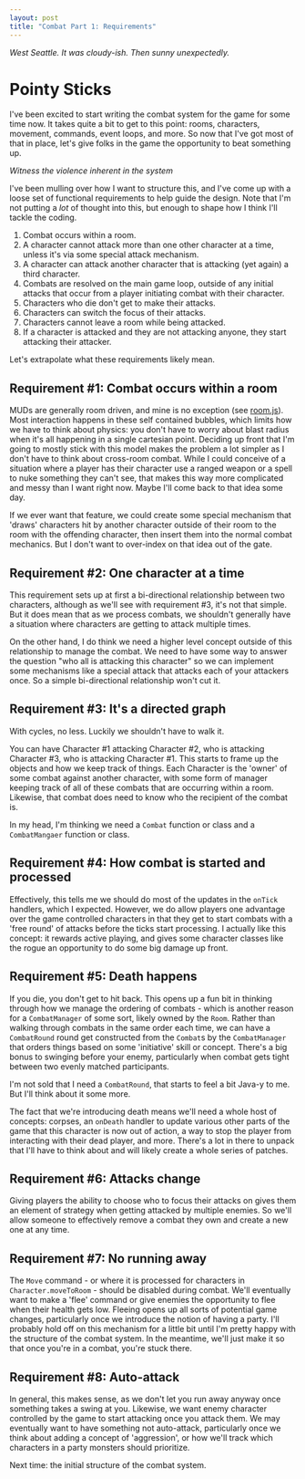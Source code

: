 ```yaml
---
layout: post
title: "Combat Part 1: Requirements"
---
```


_West Seattle. It was cloudy-ish. Then sunny unexpectedly._

# Pointy Sticks

I've been excited to start writing the combat system for the game for some time now. It takes quite a bit to get to this point: rooms, characters, movement, commands, event loops, and more. So now that I've got most of that in place, let's give folks in the game the opportunity to beat something up.

_Witness the violence inherent in the system_

I've been mulling over how I want to structure this, and I've come up with a loose set of functional requirements to help guide the design. Note that I'm not putting a _lot_ of thought into this, but enough to shape how I think I'll tackle the coding.

1. Combat occurs within a room.
2. A character cannot attack more than one other character at a time, unless it's via some special attack mechanism.
3. A character can attack another character that is attacking (yet again) a third character.
4. Combats are resolved on the main game loop, outside of any initial attacks that occur from a player initiating combat with their character.
5. Characters who die don't get to make their attacks.
6. Characters can switch the focus of their attacks.
7. Characters cannot leave a room while being attacked.
8. If a character is attacked and they are not attacking anyone, they start attacking their attacker.

Let's extrapolate what these requirements likely mean.

## Requirement #1: Combat occurs within a room

MUDs are generally room driven, and mine is no exception (see [room.js](https://github.com/matt-jordan/mud-backend/blob/main/src/game/world/room.js)). Most interaction happens in these self contained bubbles, which limits how we have to think about physics: you don't have to worry about blast radius when it's all happening in a single cartesian point. Deciding up front that I'm going to mostly stick with this model makes the problem a lot simpler as I don't have to think about cross-room combat. While I could conceive of a situation where a player has their character use a ranged weapon or a spell to nuke something they can't see, that makes this way more complicated and messy than I want right now. Maybe I'll come back to that idea some day.

If we ever want that feature, we could create some special mechanism that 'draws' characters hit by another character outside of their room to the room with the offending character, then insert them into the normal combat mechanics. But I don't want to over-index on that idea out of the gate.

## Requirement #2: One character at a time

This requirement sets up at first a bi-directional relationship between two characters, although as we'll see with requirement #3, it's not that simple. But it does mean that as we process combats, we shouldn't generally have a situation where characters are getting to attack multiple times.

On the other hand, I do think we need a higher level concept outside of this relationship to manage the combat. We need to have some way to answer the question "who all is attacking this character" so we can implement some mechanisms like a special attack that attacks each of your attackers once. So a simple bi-directional relationship won't cut it.

## Requirement #3: It's a directed graph

With cycles, no less. Luckily we shouldn't have to walk it.

You can have Character #1 attacking Character #2, who is attacking Character #3, who is attacking Character #1. This starts to frame up the objects and how we keep track of things. Each Character is the 'owner' of some combat against another character, with some form of manager keeping track of all of these combats that are occurring within a room. Likewise, that combat does need to know who the recipient of the combat is.

In my head, I'm thinking we need a `Combat` function or class and a `CombatMangaer` function or class.

## Requirement #4: How combat is started and processed

Effectively, this tells me we should do most of the updates in the `onTick` handlers, which I expected. However, we do allow players one advantage over the game controlled characters in that they get to start combats with a 'free round' of attacks before the ticks start processing. I actually like this concept: it rewards active playing, and gives some character classes like the rogue an opportunity to do some big damage up front.

## Requirement #5: Death happens

If you die, you don't get to hit back. This opens up a fun bit in thinking through how we manage the ordering of combats - which is another reason for a `CombatManager` of some sort, likely owned by the `Room`. Rather than walking through combats in the same order each time, we can have a `CombatRound` round get constructed from the `Combat`s by the `CombatManager` that orders things based on some 'initiative' skill or concept. There's a big bonus to swinging before your enemy, particularly when combat gets tight between two evenly matched participants.

I'm not sold that I need a `CombatRound`, that starts to feel a bit Java-y to me. But I'll think about it some more.

The fact that we're introducing death means we'll need a whole host of concepts: corpses, an `onDeath` handler to update various other parts of the game that this character is now out of action, a way to stop the player from interacting with their dead player, and more. There's a lot in there to unpack that I'll have to think about and will likely create a whole series of patches.

## Requirement #6: Attacks change

Giving players the ability to choose who to focus their attacks on gives them an element of strategy when getting attacked by multiple enemies. So we'll allow someone to effectively remove a combat they own and create a new one at any time.

## Requirement #7: No running away

The `Move` command - or where it is processed for characters in `Character.moveToRoom` - should be disabled during combat. We'll eventually want to make a 'flee' command or give enemies the opportunity to flee when their health gets low. Fleeing opens up all sorts of potential game changes, particularly once we introduce the notion of having a party. I'll probably hold off on this mechanism for a little bit until I'm pretty happy with the structure of the combat system. In the meantime, we'll just make it so that once you're in a combat, you're stuck there.

## Requirement #8: Auto-attack

In general, this makes sense, as we don't let you run away anyway once something takes a swing at you. Likewise, we want enemy character controlled by the game to start attacking once you attack them. We may eventually want to have something not auto-attack, particularly once we think about adding a concept of 'aggression', or how we'll track which characters in a party monsters should prioritize.

Next time: the initial structure of the combat system.


